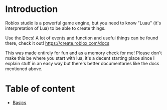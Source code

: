 # Introduction

Roblox studio is a powerful game engine, but you need to know "Luau" (it's interpretation of Lua) to be able to create things.

Use the Docs! A lot of events and function and useful things can be found there, check it out! https://create.roblox.com/docs

This was made entirely for fun and as a memory check for me! Please don't make this be where you start with lua, it's a decent starting place since I explain stuff in an easy way but there's better documentaries like the docs mentioned above.

# Table of content
* [Basics](https://github.com/HyperSilver69/Roblox-Tutorials/blob/main/Basics.md)


